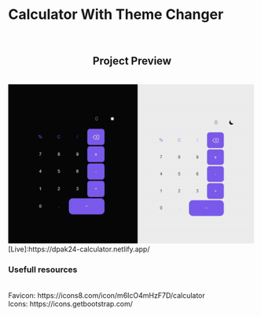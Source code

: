 <h1>Calculator With Theme Changer</h1>
<br>
<h2 align="center">Project Preview</h2>
<br>
<img width='500px' src = "https://github.com/D-pak24/Calculator-24/blob/ea90da39b43e5c20a4f91800f086c078b7501ba2/assets/preview.jpg">
<br>
[Live]:https://dpak24-calculator.netlify.app/
<br>
<h3>Usefull resources</h3>
<br>
Favicon: https://icons8.com/icon/m6IcO4mHzF7D/calculator
<br>
Icons: https://icons.getbootstrap.com/
